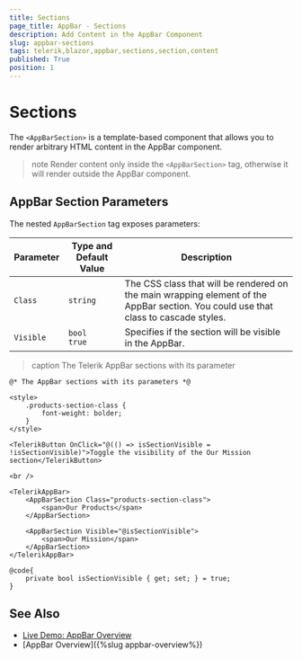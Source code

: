 ```yaml
---
title: Sections
page_title: AppBar - Sections
description: Add Content in the AppBar Component
slug: appbar-sections
tags: telerik,blazor,appbar,sections,section,content
published: True
position: 1
---
```


# Sections

The `<AppBarSection>` is a template-based component that allows you to render arbitrary HTML content in the AppBar component.

>note Render content only inside the `<AppBarSection>` tag, otherwise it will render outside the AppBar component.

## AppBar Section Parameters

The nested `AppBarSection` tag exposes parameters:

| Parameter | Type and Default Value | Description |
| ----------- | ----------- | ----------- |
| `Class` | `string` | The CSS class that will be rendered on the main wrapping element of the AppBar section. You could use that class to cascade styles. |
| `Visible` | `bool` <br /> `true` | Specifies if the section will be visible in the AppBar. |

>caption The Telerik AppBar sections with its parameter

````CSHTML
@* The AppBar sections with its parameters *@

<style>
    .products-section-class {
        font-weight: bolder;
    }
</style>

<TelerikButton OnClick="@(() => isSectionVisible = !isSectionVisible)">Toggle the visibility of the Our Mission section</TelerikButton>

<br />

<TelerikAppBar>
    <AppBarSection Class="products-section-class">
        <span>Our Products</span>
    </AppBarSection>

    <AppBarSection Visible="@isSectionVisible">
        <span>Our Mission</span>
    </AppBarSection>
</TelerikAppBar>

@code{
    private bool isSectionVisible { get; set; } = true;
}
````

## See Also

  * [Live Demo: AppBar Overview](https://demos.telerik.com/blazor-ui/appbar/overview)
  * [AppBar Overview]({%slug appbar-overview%})
